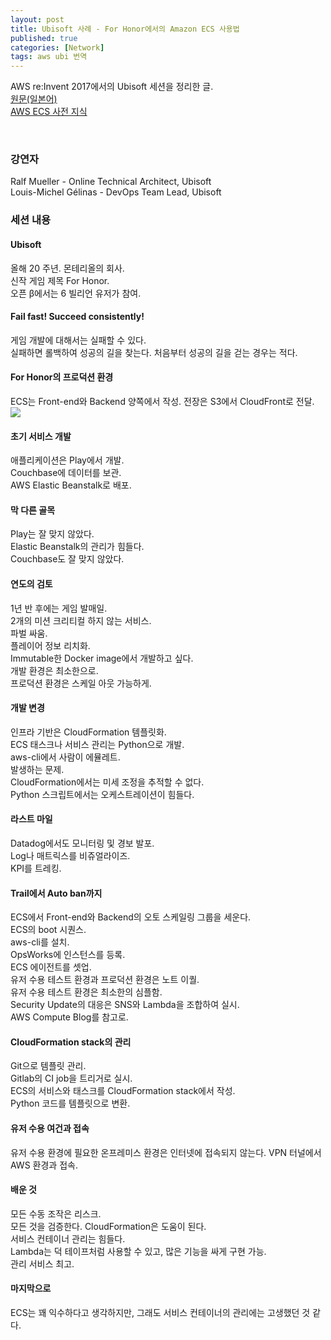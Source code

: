 ```yaml
---
layout: post
title: Ubisoft 사례 - For Honor에서의 Amazon ECS 사용법
published: true
categories: [Network]
tags: aws ubi 번역
---
```

AWS re:Invent 2017에서의 Ubisoft 세션을 정리한 글.    
[원문(일본어)](https://dev.classmethod.jp/cloud/aws/reinvent2017-gam307-ubisoft-ecs/)  
[AWS ECS 사전 지식](http://yongho1037.tistory.com/732)  
    
<br>  
   
###  강연자
Ralf Mueller - Online Technical Architect, Ubisoft  
Louis-Michel Gélinas - DevOps Team Lead, Ubisoft  
  
### 세션 내용
#### Ubisoft
올해 20 주년. 몬테리올의 회사.  
신작 게임 제목 For Honor.  
오픈 β에서는 6 빌리언 유저가 참여.  
  
#### Fail fast! Succeed consistently!
게임 개발에 대해서는 실패할 수 있다.  
실패하면 롤백하여 성공의 길을 찾는다.
처음부터 성공의 길을 걷는 경우는 적다.  
  
#### For Honor의 프로덕션 환경
ECS는 Front-end와 Backend 양쪽에서 작성.
전장은 S3에서 CloudFront로 전달.  
![](https://cdn-ssl-devio-img.classmethod.jp/wp-content/uploads/2017/11/DSC01129-960x640.jpg)   
  
#### 초기 서비스 개발
애플리케이션은 Play에서 개발.  
Couchbase에 데이터를 보관.  
AWS Elastic Beanstalk로 배포.  
  
#### 막 다른 골목
Play는 잘 맞지 않았다.  
Elastic Beanstalk의 관리가 힘들다.  
Couchbase도 잘 맞지 않았다.  
  
#### 연도의 검토
1년 반 후에는 게임 발매일.  
2개의 미션 크리티컬 하지 않는 서비스.  
    파벌 싸움.  
    플레이어 정보 리치화.  
Immutable한 Docker image에서 개발하고 싶다.  
개발 환경은 최소한으로.  
프로덕션 환경은 스케일 아웃 가능하게.  
  
#### 개발 변경
인프라 기반은 CloudFormation 템플릿화.  
ECS 태스크나 서비스 관리는 Python으로 개발.  
aws-cli에서 사람이 에뮬레트.  
발생하는 문제.  
    CloudFormation에서는 미세 조정을 추적할 수 없다.  
    Python 스크립트에서는 오케스트레이션이 힘들다.  
  	
#### 라스트 마일
Datadog에서도 모니터링 및 경보 발포.  
Log나 매트릭스를 비쥬얼라이즈.  
KPI를 트레킹.  
  
#### Trail에서 Auto ban까지
ECS에서 Front-end와 Backend의 오토 스케일링 그룹을 세운다.  
ECS의 boot 시퀀스.  
    aws-cli를 설치.  
    OpsWorks에 인스턴스를 등록.  
    ECS 에이전트를 셋업.  
유저 수용 테스트 환경과 프로덕션 환경은 노트 이퀄.  
   유저 수용 테스트 환경은 최소한의 심플함.  
Security Update의 대응은 SNS와 Lambda을 조합하여 실시.  
    AWS Compute Blog를 참고로.  
    	 
#### CloudFormation stack의 관리
Git으로 템플릿 관리.   
Gitlab의 CI job을 트리거로 실시.  
ECS의 서비스와 태스크를 CloudFormation stack에서 작성.  
    Python 코드를 템플릿으로 변환.  
  	
#### 유저 수용 여건과 접속
유저 수용 환경에 필요한 온프레미스 환경은 인터넷에 접속되지 않는다.
VPN 터널에서 AWS 환경과 접속.  
  
#### 배운 것
모든 수동 조작은 리스크.  
모든 것을 검증한다. CloudFormation은 도움이 된다.  
서비스 컨테이너 관리는 힘들다.  
Lambda는 덕 테이프처럼 사용할 수 있고, 많은 기능을 싸게 구현 가능.  
관리 서비스 최고.  
  
#### 마지막으로
ECS는 꽤 익수하다고 생각하지만, 그래도 서비스 컨테이너의 관리에는 고생했던 것 같다.  
  